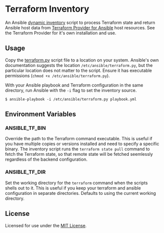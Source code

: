 # Terraform Inventory

An Ansible [dynamic inventory][2] script to process Terraform state and return
Ansible host data from [Terraform Provider for Ansible][1] host resources. See the
Terraform Provider for it's own installation and use.

## Usage

Copy the [terraform.py](./terraform.py) script file to a location on your system. Ansible's own documentation suggests the location `/etc/ansible/terraform.py`, but the particular location does not matter to the script. Ensure it has executable permissions (`chmod +x /etc/ansible/terraform.py`).

With your Ansible playbook and Terraform configuration in the same directory, run Ansible with the `-i` flag to set the inventory source.

```
$ ansible-playbook -i /etc/ansible/terraform.py playbook.yml
```

## Environment Variables
### ANSIBLE\_TF\_BIN

Override the path to the Terraform command executable. This is useful if you have multiple copies or versions installed and need to specify a specific binary. The inventory script runs the `terraform state pull` command to fetch the Terraform state, so that remote state will be fetched seemlessly regardless of the backend configuration.

### ANSIBLE\_TF\_DIR

Set the working directory for the `terraform` command when the scripts shells out to it. This is useful if you keep your terraform and ansible configuration in separate directories. Defaults to using the current working directory.

## License

Licensed for use under the [MIT License](./LICENSE).

[1]: https://github.com/ehime/terraform-provider-ansible/
[2]: http://docs.ansible.com/ansible/latest/intro_dynamic_inventory.html
